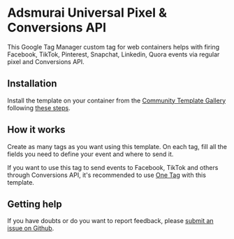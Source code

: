 # Adsmurai Universal Pixel & Conversions API

This Google Tag Manager custom tag for web containers helps with firing Facebook, TikTok, Pinterest, Snapchat, Linkedin, Quora events via regular pixel and Conversions API.

## Installation

Install the template on your container from the [Community Template Gallery](https://tagmanager.google.com/gallery/#/owners/Adsmurai-Google-Tag-Manager-Templates/templates/adsmurai-facebook-pixel-and-conversions-api) following [these steps](https://support.google.com/tagmanager/answer/9454109?hl=en).

## How it works

Create as many tags as you want using this template. On each tag, fill all the fields you need to define your event and where to send it.

If you want to use this tag to send events to Facebook, TikTok and others through Conversions API, it's recommended to use [One Tag](https://www.adsmurai.com/en/product/serverless-tracking) with this template.

## Getting help

If you have doubts or do you want to report feedback, please [submit an issue on Github](https://github.com/Adsmurai-Google-Tag-Manager-Templates/adsmurai-facebook-pixel-and-conversions-api/issues/new).
